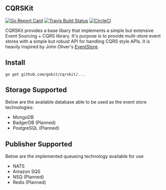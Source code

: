 CQRSKit
--------
[![Go Report Card](https://goreportcard.com/badge/github.com/gokit/cqrskit)](https://goreportcard.com/report/github.com/gokit/cqrskit)
[![Travis Build Status](https://travis-ci.org/gokit/cqrskit.svg?branch=master)](https://travis-ci.org/gokit/cqrskit#)
[![CircleCI](https://circleci.com/gh/gokit/cqrskit.svg?style=svg)](https://circleci.com/gh/gokit/cqrskit)

CQRSKit provides a base libary that implements a simple but extensive Event Sourcing + CQRS library. It's purpose is to provide multi-store event stores with a simple but robust API for handling CQRS style APIs. It is heavily inspired by John Oliver's [EventStore](https://github.com/NEventStore/NEventStore).

## Install

```
go get github.com/gokit/cqrskit/...
```

## Storage Supported

Below are the available database able to be used as the event store technologies:

- MongoDB
- BadgerDB (Planned)
- PostgreSQL (Planned)


## Publisher Supported

Below are the implemented queueing technology available for use 

- NATS 
- Amazon SQS
- NSQ (Planned)
- Redis (Planned)



